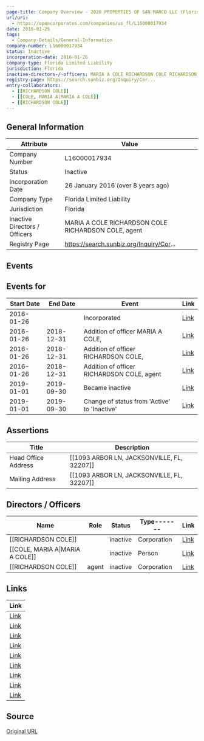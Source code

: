 ```yaml
---
page-title: Company Overview - 2020 PROPERTIES OF SAN MARCO LLC (Florida - L16000017934)
url/uri:
  - https://opencorporates.com/companies/us_fl/L16000017934
date: 2016-01-26
tags:
  - Company-Details/General-Information
company-number: L16000017934
status: Inactive
incorporation-date: 2016-01-26
company-type: Florida Limited Liability
jurisdiction: Florida
inactive-directors-/-officers: MARIA A COLE RICHARDSON COLE RICHARDSON COLE, agent
registry-page: https://search.sunbiz.org/Inquiry/Cor...
entry-collaborators:
  - [[RICHARDSON COLE]]
  - [[COLE, MARIA A|MARIA A COLE]]
  - [[RICHARDSON COLE]]
---
```


## General Information
| Attribute | Value |
|-----------|-------|
| Company Number | L16000017934 |
| Status | Inactive |
| Incorporation Date | 26 January 2016 (over 8 years ago) |
| Company Type | Florida Limited Liability |
| Jurisdiction | Florida |
| Inactive Directors / Officers | MARIA A COLE RICHARDSON COLE RICHARDSON COLE, agent |
| Registry Page | https://search.sunbiz.org/Inquiry/Cor... |

## Events
## Events for
| Start Date | End Date   | Event                                                   | Link |
|------------|------------|-------------------------------------------------------|------|
| 2016-01-26 |            | Incorporated | [Link](https://opencorporates.com/events/1082087579) |
| 2016-01-26 | 2018-12-31 | Addition of officer MARIA A COLE, | [Link](https://opencorporates.com/events/1407431444) |
| 2016-01-26 | 2018-12-31 | Addition of officer RICHARDSON COLE, | [Link](https://opencorporates.com/events/1407431201) |
| 2016-01-26 | 2018-12-31 | Addition of officer RICHARDSON COLE, agent | [Link](https://opencorporates.com/events/1407431612) |
| 2019-01-01 | 2019-09-30 | Became inactive | [Link](https://opencorporates.com/events/1644802499) |
| 2019-01-01 | 2019-09-30 | Change of status from 'Active' to 'Inactive' | [Link](https://opencorporates.com/events/1644802505) |

## Assertions
| Title | Description |
|-------|-------------|
| Head Office Address | [[1093 ARBOR LN, JACKSONVILLE, FL, 32207]] |
| Mailing Address | [[1093 ARBOR LN, JACKSONVILLE, FL, 32207]] |

## Directors / Officers
| Name                 | Role            | Status     | Type------- | Link |
|----------------------|-----------------|------------|-------------|------|
| [[RICHARDSON COLE]]  |                 | inactive   | Corporation | [Link](https://opencorporates.com/officers/221200782) |
| [[COLE, MARIA A\|MARIA A COLE]] |                 | inactive   | Person      | [Link](https://opencorporates.com/officers/221200783) |
| [[RICHARDSON COLE]]  | agent           | inactive   | Corporation | [Link](https://opencorporates.com/officers/221200784) |

## Links
| Link |
|------|
| [Link](https://search.sunbiz.org/Inquiry/CorporationSearch/ByName) |
| [Link](/officers/221200784) |
| [Link](/events/1644802499) |
| [Link](/officers/221200783) |
| [Link](/events/1644802505) |
| [Link](/data/36857033) |
| [Link](/officers/221200782) |
| [Link](/events/1407431612) |
| [Link](/data/36857034) |

## Source
[Original URL](https://opencorporates.com/companies/us_fl/L16000017934)
